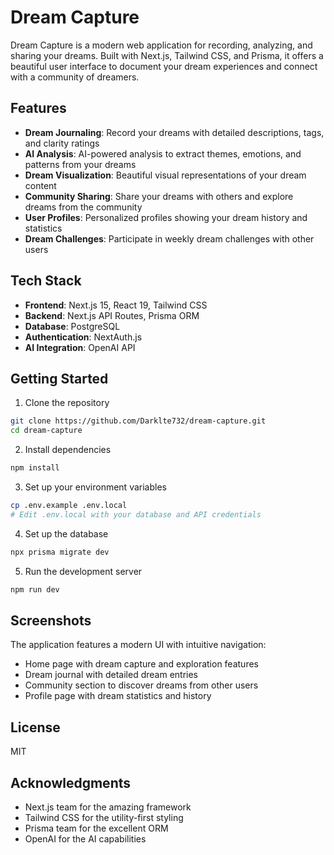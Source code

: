 # Dream Capture

Dream Capture is a modern web application for recording, analyzing, and sharing your dreams. Built with Next.js, Tailwind CSS, and Prisma, it offers a beautiful user interface to document your dream experiences and connect with a community of dreamers.

## Features

- **Dream Journaling**: Record your dreams with detailed descriptions, tags, and clarity ratings
- **AI Analysis**: AI-powered analysis to extract themes, emotions, and patterns from your dreams
- **Dream Visualization**: Beautiful visual representations of your dream content
- **Community Sharing**: Share your dreams with others and explore dreams from the community
- **User Profiles**: Personalized profiles showing your dream history and statistics
- **Dream Challenges**: Participate in weekly dream challenges with other users

## Tech Stack

- **Frontend**: Next.js 15, React 19, Tailwind CSS
- **Backend**: Next.js API Routes, Prisma ORM
- **Database**: PostgreSQL 
- **Authentication**: NextAuth.js
- **AI Integration**: OpenAI API

## Getting Started

1. Clone the repository
```bash
git clone https://github.com/Darklte732/dream-capture.git
cd dream-capture
```

2. Install dependencies
```bash
npm install
```

3. Set up your environment variables
```bash
cp .env.example .env.local
# Edit .env.local with your database and API credentials
```

4. Set up the database
```bash
npx prisma migrate dev
```

5. Run the development server
```bash
npm run dev
```

## Screenshots

The application features a modern UI with intuitive navigation:

- Home page with dream capture and exploration features
- Dream journal with detailed dream entries
- Community section to discover dreams from other users
- Profile page with dream statistics and history

## License

MIT

## Acknowledgments

- Next.js team for the amazing framework
- Tailwind CSS for the utility-first styling
- Prisma team for the excellent ORM
- OpenAI for the AI capabilities